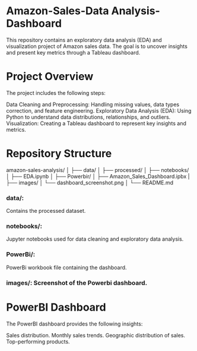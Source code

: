 # Amazon-Sales-Data Analysis-Dashboard

This repository contains an exploratory data analysis (EDA) and visualization project of Amazon sales data. The goal is to uncover insights and present key metrics through a Tableau dashboard.

# Project Overview
The project includes the following steps:

Data Cleaning and Preprocessing: Handling missing values, data types correction, and feature engineering.
Exploratory Data Analysis (EDA): Using Python to understand data distributions, relationships, and outliers.
Visualization: Creating a Tableau dashboard to represent key insights and metrics.

# Repository Structure
amazon-sales-analysis/
│
├── data/
│   ├── processed/
│ 
├── notebooks/
│   ├── EDA.ipynb
│
├── Powerbir/
│   ├── Amazon_Sales_Dashboard.ipbx
|
├── images/
│   └── dashboard_screenshot.png
│
└── README.md

### data/: 
Contains the processed dataset.

### notebooks/: 
Jupyter notebooks used for data cleaning and exploratory data analysis.

### PowerBi/: 
PowerBi workbook file containing the dashboard.

### images/: Screenshot of the Powerbi dashboard.


# PowerBI Dashboard
The PowerBI dashboard provides the following insights:

Sales distribution.
Monthly sales trends.
Geographic distribution of sales.
Top-performing products.
